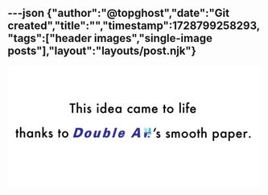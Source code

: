 ---json
{"author":"@topghost","date":"Git created","title":"","timestamp":1728799258293,"tags":["header images","single-image posts"],"layout":"layouts/post.njk"}
---

![white screen with the words &#x22;This idea came to life thanks to Double A&#x27;s smooth paper.&#x22; in black text, except the &#x22;Double A&#x22; is their blue wordmark.](/attachments/2024/10/13/12%2010%2058%2004%20PM%20(Plex).png)
